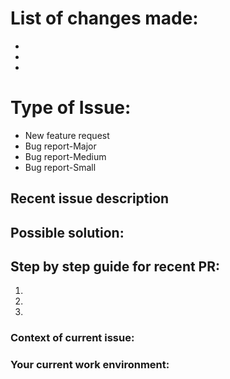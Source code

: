 
# List of changes made:

-
-
-

# Type of Issue:

-   New feature request
-   Bug report-Major
-   Bug report-Medium
-   Bug report-Small


## Recent issue description



## Possible solution:



## Step by step guide for recent PR:

1.
2.
3.



### Context of current issue:


### Your current work environment:


